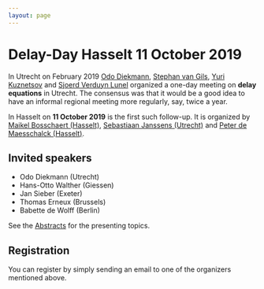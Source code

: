 ```yaml
---
layout: page
---
```


# Delay-Day Hasselt 11 October 2019

In Utrecht on February 2019 [Odo Diekmann](https://www.uu.nl/medewerkers/ODiekmann),
[Stephan van Gils](https://people.utwente.nl/s.a.vangils), [Yuri
Kuznetsov](https://www.staff.science.uu.nl/~kouzn101/) and [Sjoerd Verduyn
Lunel](https://www.uu.nl/medewerkers/SMVerduynLunel) organized a one-day meeting
on **delay equations** in Utrecht. The consensus was that it would be a good idea to
have an informal regional meeting more regularly, say, twice a year.

In Hasselt on **11 October 2019** is the first such follow-up. It is organized by [Maikel
Bosschaert (Hasselt)](https://www.uhasselt.be/fiche?email=maikel.bosschaert), [Sebastiaan Janssens (Utrecht)](https://sebastiaanjanssens.nl/) and [Peter de Maesschalck (Hasselt)](https://www.uhasselt.be/fiche_en?voornaam=peter&naam=demaesschalck). 

## Invited speakers

* Odo Diekmann (Utrecht)
* Hans-Otto Walther (Giessen)
* Jan Sieber (Exeter)
* Thomas Erneux (Brussels)
* Babette de Wolff (Berlin)

See the [Abstracts](abstracts) for the presenting topics.

## Registration

You can register by simply sending an email to one of the organizers mentioned above.
